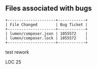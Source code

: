## Files associated with bugs
```
+---------------------+------------+
| File Changed        | Bug Ticket |
+---------------------+------------+
| lumen/composer.json | 1055572    |
| lumen/composer.lock | 1055572    |
+---------------------+------------+
```







test rework







LOC 25
